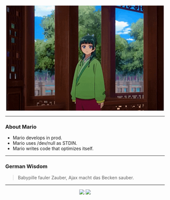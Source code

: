 <p align="center">
  <img src="assets/maomao.gif" />
</p>

---

### About Mario
- Mario develops in prod.
- Mario uses /dev/null as STDIN.
- Mario writes code that optimizes itself.

---

### German Wisdom
> Babypille fauler Zauber, Ajax macht das Becken sauber.

---

<p align="center">
  <a>
    <img height="180em" src="https://github-readme-stats-eight-theta.vercel.app/api?username=Torfkopp&show_icons=true&theme=dark&include_all_commits=true&count_private=true"/>
  </a>
  <a href="https://github.com/Torfkopp?tab=repositories">
    <img height="180em" src="https://github-readme-stats-eight-theta.vercel.app/api/top-langs/?username=torfkopp&layout=compact&theme=dark&langs_count=8&hide=java"/>
  </a>
</p>
